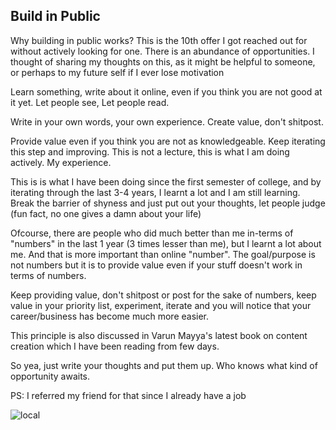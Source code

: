 ## Build in Public

Why building in public works? This is the 10th offer I got reached out for without actively looking for one. There is an abundance of opportunities. I thought of sharing my thoughts on this, as it might be helpful to someone, or perhaps to my future self if I ever lose motivation

Learn something, write about it online, even if you think you are not good at it yet. Let people see, Let people read. 

Write in your own words, your own experience. Create value, don't shitpost. 

Provide value even if you think you are not as knowledgeable. Keep iterating this step and improving. This is not a lecture, this is what I am doing actively. My experience. 

This is is what I have been doing since the first semester of college, and by iterating through the last 3-4 years, I learnt a lot and I am still learning. Break the barrier of shyness and just put out your thoughts, let people judge (fun fact, no one gives a damn about your life)

Ofcourse, there are people who did much better than me in-terms of "numbers" in the last 1 year (3 times lesser than me), but I learnt a lot about me. And that is more important than online "number". The goal/purpose is not numbers but it is to provide value even if your stuff doesn't work in terms of numbers. 

Keep providing value, don't shitpost or post for the sake of numbers, keep value in your priority list, experiment, iterate and you will notice that your career/business has become much more easier. 

This principle is also discussed in Varun Mayya's latest book on content creation which I have been reading from few days.

So yea, just write your thoughts and put them up. Who knows what kind of opportunity awaits.

PS: I referred my friend for that since I already have a job


![local](/articleimages/bip.png)